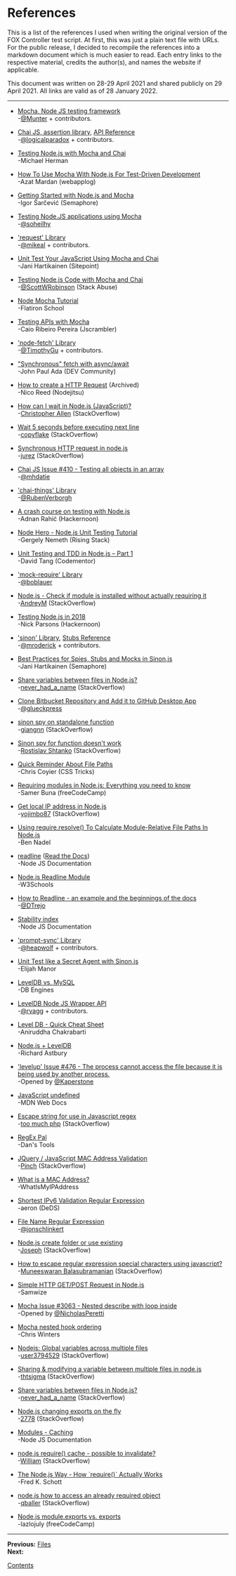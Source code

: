 # References

This is a list of the references I used when writing the original version of the FOX Controller test script. At first, this was just a plain text file with URLs. For the public release, I decided to recompile the references into a markdown document which is much easier to read. Each entry links to the respective material, credits the author(s), and names the website if applicable.

This document was written on 28-29 April 2021 and shared publicly on 29 April 2021. All links are valid as of 28 January 2022.

---

* [Mocha, Node JS testing framework](https://mochajs.org)  
\-[@Munter](https://github.com/Munter) + contributors.

* [Chai JS, assertion library](http://www.chaijs.com/), [API Reference](https://www.chaijs.com/api/bdd/)  
\-[@logicalparadox](https://github.com/logicalparadox) + contributors.

* [Testing Node.js with Mocha and Chai](https://mherman.org/blog/testing-node-js-with-mocha-and-chai/)  
\-Michael Herman

* [How To Use Mocha With Node.js For Test-Driven Development](https://webapplog.com/tdd/)  
\-Azat Mardan (webapplog)

* [Getting Started with Node.js and Mocha](https://semaphoreci.com/community/tutorials/getting-started-with-node-js-and-mocha)  
\-Igor Šarčević (Semaphore)

* [Testing Node.JS applications using Mocha](https://gist.github.com/soheilhy/867f76feea7cab4f8a84)  
\-[@soheilhy](https://github.com/soheilhy)

* ['request' Library](https://www.npmjs.com/package/request)  
\-[@mikeal](https://github.com/mikeal) + contributors.

* [Unit Test Your JavaScript Using Mocha and Chai](https://www.sitepoint.com/unit-test-javascript-mocha-chai/)  
\-Jani Hartikainen (Sitepoint)

* [Testing Node.js Code with Mocha and Chai](https://stackabuse.com/testing-node-js-code-with-mocha-and-chai/)  
\-[@ScottWRobinson](https://github.com/scottwrobinson) (Stack Abuse)

* [Node Mocha Tutorial](https://learn.co/lessons/node-mocha)  
\-Flatiron School

* [Testing APIs with Mocha](https://blog.jscrambler.com/testing-apis-mocha-2/)  
\-Caio Ribeiro Pereira (Jscrambler)

* ['node-fetch' Library](https://www.npmjs.com/package/node-fetch)  
\-[@TimothyGu](https://github.com/TimothyGu) + contributors.

* ["Synchronous" fetch with async/await](https://dev.to/johnpaulada/synchronous-fetch-with-asyncawait)  
\-John Paul Ada (DEV Community)

* [How to create a HTTP Request](https://web.archive.org/web/20171119105522/https://docs.nodejitsu.com/articles/HTTP/clients/how-to-create-a-HTTP-request/) (Archived)  
\-Nico Reed (Nodejitsu)

* [How can I wait in Node.js \(JavaScript\)?](https://stackoverflow.com/questions/14249506/how-can-i-wait-in-node-js-javascript-l-need-to-pause-for-a-period-of-time)  
\-[Christopher Allen](https://stackoverflow.com/users/1940587/christopher-allen) (StackOverflow)

* [Wait 5 seconds before executing next line](https://stackoverflow.com/questions/14226803/wait-5-seconds-before-executing-next-line)  
\-[copyflake](https://stackoverflow.com/users/824265/copyflake) (StackOverflow)

* [Synchronous HTTP request in node.js](https://stackoverflow.com/questions/46069284/synchronous-http-request-in-node-js)  
\-[jurez](https://stackoverflow.com/users/8338100/jurez) (StackOverflow)

* [Chai JS Issue #410 - Testing all objects in an array](https://github.com/chaijs/chai/issues/410)  
\-[@mhdatie](https://github.com/mhdatie)

* ['chai-things' Library](https://www.npmjs.com/package/chai-things)  
\-[@RubenVerborgh](https://github.com/RubenVerborgh)

* [A crash course on testing with Node.js](https://hackernoon.com/a-crash-course-on-testing-with-node-js-6c7428d3da02)  
\-Adnan Rahić (Hackernoon)

* [Node Hero - Node.js Unit Testing Tutorial](https://blog.risingstack.com/node-hero-node-js-unit-testing-tutorial/)  
\-Gergely Nemeth (Rising Stack)

* [Unit Testing and TDD in Node.js – Part 1](https://www.codementor.io/@davidtang/unit-testing-and-tdd-in-node-js-part-1-8t714s877)  
\-David Tang (Codementor)

* ['mock-require' Library](https://www.npmjs.com/package/mock-require)  
\-[@boblauer](https://github.com/boblauer)

* [Node.js - Check if module is installed without actually requiring it](https://stackoverflow.com/questions/15302618/node-js-check-if-module-is-installed-without-actually-requiring-it)  
\-[AndreyM](https://stackoverflow.com/users/289884/andreym) (StackOverflow)

* [Testing Node.js in 2018](https://hackernoon.com/testing-node-js-in-2018-10a04dd77391)  
\-Nick Parsons (Hackernoon)

* ['sinon' Library](https://www.npmjs.com/package/sinon), [Stubs Reference](https://sinonjs.org/releases/v2.3.0/stubs/)  
\-[@mroderick](https://github.com/mroderick) + contributors.

* [Best Practices for Spies, Stubs and Mocks in Sinon.js](https://semaphoreci.com/community/tutorials/best-practices-for-spies-stubs-and-mocks-in-sinon-js)  
\-Jani Hartikainen (Semaphore)

* [Share variables between files in Node.js?](https://stackoverflow.com/questions/3922994/share-variables-between-files-in-node-js)  
\-[never_had_a_name](https://stackoverflow.com/users/224922/never-had-a-name) (StackOverflow)

* [Clone Bitbucket Repository and Add it to GitHub Desktop App](https://gist.github.com/glueckpress/c53f3a07779ce7f67fe2)  
\-[@glueckpress](https://github.com/glueckpress)

* [sinon spy on standalone function](https://stackoverflow.com/questions/32321149/sinon-spy-on-standalone-function)  
\-[giangnn](https://stackoverflow.com/users/1111227/giangnn) (StackOverflow)

* [Sinon spy for function doesn't work](https://stackoverflow.com/questions/38162229/sinon-spy-for-function-doesnt-work)  
\-[Rostislav Shtanko](https://stackoverflow.com/users/2417883/rostislav-shtanko) (StackOverflow)

* [Quick Reminder About File Paths](https://css-tricks.com/quick-reminder-about-file-paths/)  
\-Chris Coyier (CSS Tricks)

* [Requiring modules in Node.js: Everything you need to know](https://www.freecodecamp.org/news/requiring-modules-in-node-js-everything-you-need-to-know-e7fbd119be8/)  
\-Samer Buna (freeCodeCamp)

* [Get local IP address in Node.js](https://stackoverflow.com/questions/3653065/get-local-ip-address-in-node-js)  
\-[yojimbo87](https://stackoverflow.com/users/217288/yojimbo87) (StackOverflow)

* [Using require.resolve\(\) To Calculate Module-Relative File Paths In Node.js](https://www.bennadel.com/blog/3243-using-require-resolve-to-calculate-module-relative-file-paths-in-node-js.htm)  
\-Ben Nadel

* [readline](https://nodejs.org/api/readline.html) \([Read the Docs](https://node.readthedocs.io/en/latest/api/readline/)\)  
\-Node JS Documentation

* [Node.js Readline Module](https://www.w3schools.com/nodejs/ref_readline.asp)  
\-W3Schools

* [How to Readline - an example and the beginnings of the docs](https://gist.github.com/DTrejo/901104)  
\-[@DTrejo](https://github.com/DTrejo)

* [Stability index](https://nodejs.org/api/documentation.html#documentation_stability_index)  
\-Node JS Documentation

* ['prompt-sync' Library](https://github.com/heapwolf/prompt-sync)  
\-[@heapwolf](https://github.com/heapwolf) + contributors.

* [Unit Test like a Secret Agent with Sinon.js](https://elijahmanor.com/blog/unit-test-like-a-secret-agent-with-sinon-js)  
\-Elijah Manor

* [LevelDB vs. MySQL](https://db-engines.com/en/system/LevelDB%3BMySQL)  
\-DB Engines

* [LevelDB Node JS Wrapper API](https://github.com/Level/level#api)  
\-[@rvagg](https://github.com/rvagg) + contributors.

* [Level DB - Quick Cheat Sheet ](https://www.slideshare.net/aniruddha.chakrabarti/level-db-quick-cheat-sheet)  
\-Aniruddha Chakrabarti

* [Node.js + LevelDB](https://coderead.wordpress.com/2013/04/04/node-js-leveldb/)  
\-Richard Astbury

* ['levelup' Issue #476 - The process cannot access the file because it is being used by another process.](https://github.com/Level/levelup/issues/476)  
\-Opened by [@Kaperstone](https://github.com/Kaperstone)

* [JavaScript undefined](https://developer.mozilla.org/en-US/docs/Web/JavaScript/Reference/Global_Objects/undefined)  
\-MDN Web Docs

* [Escape string for use in Javascript regex](https://stackoverflow.com/questions/3446170/escape-string-for-use-in-javascript-regex)  
\-[too much php](https://stackoverflow.com/users/28835/too-much-php) (StackOverflow)

* [RegEx Pal](https://www.regexpal.com/)  
\-Dan's Tools

* [JQuery / JavaScript MAC Address Validation](https://stackoverflow.com/questions/12010552/jquery-javascript-mac-address-validation)  
\-[Pinch](https://stackoverflow.com/users/1513082/pinch) (StackOverflow)

* [What is a MAC Address?](https://whatismyipaddress.com/mac-address)  
\-WhatIsMyIPAddress

* [Shortest IPv6 Validation Regular Expression](https://home.deds.nl/~aeron/regex/)  
\-aeron (DeDS)

* [File Name Regular Expression](https://github.com/regexhq/filename-regex/blob/master/index.js)  
\-[@jonschlinkert](https://github.com/jonschlinkert)

* [Node.js create folder or use existing](https://stackoverflow.com/questions/13696148/node-js-create-folder-or-use-existing)  
\-[Joseph](https://stackoverflow.com/users/575527/joseph) (StackOverflow)

* [How to escape regular expression special characters using javascript?](https://stackoverflow.com/questions/3115150/how-to-escape-regular-expression-special-characters-using-javascript)  
\-[Muneeswaran Balasubramanian](https://stackoverflow.com/users/349584/muneeswaran-balasubramanian) (StackOverflow)

* [Simple HTTP GET/POST Request in Node.js](https://samwize.com/2013/08/31/simple-http-get-slash-post-request-in-node-dot-js/)  
\-Samwize

* [Mocha Issue #3063 - Nested describe with loop inside](https://github.com/mochajs/mocha/issues/3063)  
\-Opened by [@NicholasPeretti](https://github.com/NicholasPeretti)

* [Mocha nested hook ordering](https://cwinters.com/2014/09/26/mocha-nested-hook-ordering.html)  
\-Chris Winters

* [Nodejs: Global variables across multiple files](https://stackoverflow.com/questions/25015441/nodejs-global-variables-across-multiple-files)  
\-[user3794529](https://stackoverflow.com/users/3794529/user3794529) (StackOverflow)

* [Sharing & modifying a variable between multiple files in node.js](https://stackoverflow.com/questions/17120117/sharing-modifying-a-variable-between-multiple-files-node-js)  
\-[thtsigma](https://stackoverflow.com/users/1349025/thtsigma) (StackOverflow)

* [Share variables between files in Node.js?](https://stackoverflow.com/questions/3922994/share-variables-between-files-in-node-js)  
\-[never_had_a_name](https://stackoverflow.com/users/224922/never-had-a-name) (StackOverflow)

* [Node.js changing exports on the fly](https://stackoverflow.com/questions/24579298/node-js-changing-exports-on-the-fly)  
\-[2778](https://stackoverflow.com/users/997739/2778) (StackOverflow)

* [Modules - Caching](https://nodejs.org/api/modules.html#modules_caching)  
\-Node JS Documentation

* [node.js require\(\) cache - possible to invalidate?](https://stackoverflow.com/questions/9210542/node-js-require-cache-possible-to-invalidate)  
\-[William](https://stackoverflow.com/users/120820/william) (StackOverflow)

* [The Node.js Way - How \`require\(\)\` Actually Works](https://fredkschott.com/post/2014/06/require-and-the-module-system/)  
\-Fred K. Schott

* [node.js how to access an already required object](https://stackoverflow.com/questions/12013106/node-js-how-to-access-an-already-required-object)  
\-[qballer](https://stackoverflow.com/users/780027/qballer) (StackOverflow)

* [Node.js module.exports vs. exports](https://www.freecodecamp.org/news/node-js-module-exports-vs-exports-ec7e254d63ac/)  
\-lazlojuly (freeCodeCamp)

---

**Previous:** [Files](./files.md)  
**Next:**

[Contents](./readme.md)
